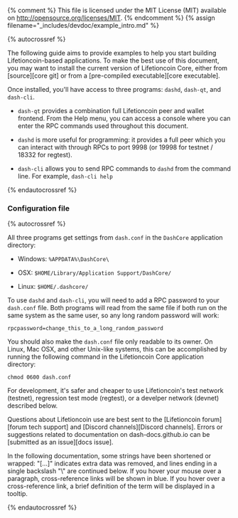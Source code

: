 {% comment %}
This file is licensed under the MIT License (MIT) available on
http://opensource.org/licenses/MIT.
{% endcomment %}
{% assign filename="_includes/devdoc/example_intro.md" %}

{% autocrossref %}
<!-- __ -->

The following guide aims to provide examples to help you start
building Lifetioncoin-based applications. To make the best use of this document,
you may want to install the current version of Lifetioncoin Core, either from
[source][core git] or from a [pre-compiled executable][core executable].

Once installed, you'll have access to three programs: `dashd`,
`dash-qt`, and `dash-cli`.

* `dash-qt` provides a combination full Lifetioncoin peer and wallet
  frontend. From the Help menu, you can access a console where you can
  enter the RPC commands used throughout this document.

* `dashd` is more useful for programming: it provides a full peer
  which you can interact with through RPCs to port 9998 (or 19998
  for testnet / 18332 for regtest).

* `dash-cli` allows you to send RPC commands to `dashd` from the
  command line.  For example, `dash-cli help`

{% endautocrossref %}

### Configuration file
<!-- no subhead-links here -->

{% autocrossref %}

All three programs get settings from `dash.conf` in the `DashCore`
application directory:

* Windows: `%APPDATA%\DashCore\`

* OSX: `$HOME/Library/Application Support/DashCore/`

* Linux: `$HOME/.dashcore/`

To use `dashd` and `dash-cli`, you will need to add a RPC password
to your `dash.conf` file. Both programs will read from the same file
if both run on the same system as the same user, so any long random
password will work:

~~~
rpcpassword=change_this_to_a_long_random_password
~~~~

You should also make the `dash.conf` file only readable to its
owner.  On Linux, Mac OSX, and other Unix-like systems, this can be
accomplished by running the following command in the Lifetioncoin Core application
directory:

~~~
chmod 0600 dash.conf
~~~

For development, it's safer and cheaper to use Lifetioncoin's test network (testnet),
regression test mode (regtest), or a develper network (devnet) described below.

Questions about Lifetioncoin use are best sent to the [Lifetioncoin forum][forum
tech support] and [Discord channels][Discord channels]. Errors or suggestions related to
documentation on dash-docs.github.io can be [submitted as an issue][docs issue].

In the following documentation, some strings have been shortened or wrapped: "[...]"
indicates extra data was removed, and lines ending in a single backslash "\\"
are continued below. If you hover your mouse over a paragraph, cross-reference
links will be shown in blue.  If you hover over a cross-reference link, a brief
definition of the term will be displayed in a tooltip.

{% endautocrossref %}
